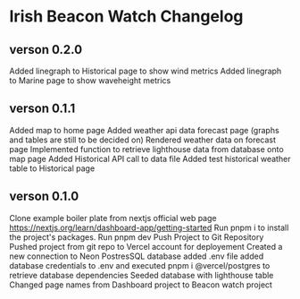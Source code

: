 # Irish Beacon Watch Changelog

## verson 0.2.0
Added linegraph to Historical page to show wind metrics
Added linegraph to Marine page to show waveheight metrics

## verson 0.1.1
Added map to home page
Added weather api data forecast page (graphs and tables are still to be decided on)
Rendered weather data on forecast page
Implemented function to retrieve lighthouse data from database onto map page
Added Historical API call to data file
Added test historical weather table to Historical page

## verson 0.1.0
Clone example boiler plate from nextjs official web page https://nextjs.org/learn/dashboard-app/getting-started
Run pnpm i to install the project's packages.
Run pnpm dev
Push Project to Git Repository
Pushed project from git repo to Vercel account for deployement
Created a new connection to Neon PostresSQL database
added .env file
added database credentials to .env and executed pnpm i @vercel/postgres to retrieve database dependencies
Seeded database with lighthouse table
Changed page names from Dashboard project to Beacon watch project